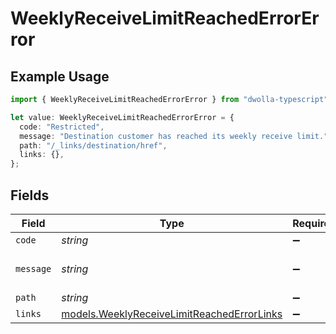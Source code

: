 # WeeklyReceiveLimitReachedErrorError

## Example Usage

```typescript
import { WeeklyReceiveLimitReachedErrorError } from "dwolla-typescript";

let value: WeeklyReceiveLimitReachedErrorError = {
  code: "Restricted",
  message: "Destination customer has reached its weekly receive limit.",
  path: "/_links/destination/href",
  links: {},
};
```

## Fields

| Field                                                                                          | Type                                                                                           | Required                                                                                       | Description                                                                                    | Example                                                                                        |
| ---------------------------------------------------------------------------------------------- | ---------------------------------------------------------------------------------------------- | ---------------------------------------------------------------------------------------------- | ---------------------------------------------------------------------------------------------- | ---------------------------------------------------------------------------------------------- |
| `code`                                                                                         | *string*                                                                                       | :heavy_minus_sign:                                                                             | N/A                                                                                            | Restricted                                                                                     |
| `message`                                                                                      | *string*                                                                                       | :heavy_minus_sign:                                                                             | N/A                                                                                            | Destination customer has reached its weekly receive limit.                                     |
| `path`                                                                                         | *string*                                                                                       | :heavy_minus_sign:                                                                             | N/A                                                                                            | /_links/destination/href                                                                       |
| `links`                                                                                        | [models.WeeklyReceiveLimitReachedErrorLinks](../models/weeklyreceivelimitreachederrorlinks.md) | :heavy_minus_sign:                                                                             | N/A                                                                                            | {}                                                                                             |